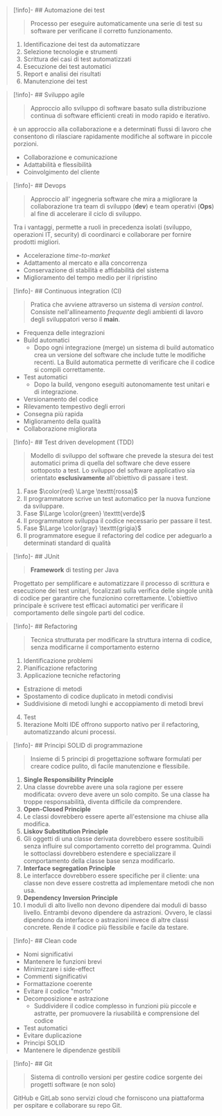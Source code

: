 >[!info]- ## Automazione dei test
>> Processo per eseguire automaticamente una serie di test su software per verificane il corretto funzionamento. 
>
>1. Identificazione dei test da automatizzare 
>2. Selezione tecnologie e strumenti 
>3. Scrittura dei casi di test automatizzati 
>4. Esecuzione dei test automatici 
>5. Report e analisi dei risultati 
>6. Manutenzione dei test 


>[!info]- ## Sviluppo agile 
>> Approccio allo sviluppo di software basato sulla distribuzione continua di software efficienti creati in modo rapido e iterativo. 
>
> è un approccio alla collaborazione e a determinati flussi di lavoro che consentono di rilasciare rapidamente modifiche al software in piccole porzioni. 
> - Collaborazione e comunicazione 
> - Adattabilità e flessibilità 
> - Coinvolgimento del cliente


>[!info]- ## Devops 
>> Approccio all' ingegneria software che mira a migliorare la collaborazione tra team di sviluppo (**dev**) e team operativi (**Ops**) al fine di accelerare il ciclo di sviluppo. 
>
> Tra i vantaggi, permette a ruoli in precedenza isolati (sviluppo, operazioni IT, security) di coordinarci e collaborare per fornire prodotti migliori. 
> - Accelerazione *time-to-market*
> - Adattamento al mercato e alla concorrenza
> - Conservazione di stabilità e affidabilità del sistema
> - Miglioramento del tempo medio per il ripristino 

>[!info]- ## Continuous integration (CI)
>> Pratica che avviene attraverso un sistema di *version control*. Consiste nell'allineamento *frequente* degli ambienti di lavoro degli sviluppatori verso il **main**. 
>
> - Frequenza delle integrazioni 
> - Build automatici
> 	- Dopo ogni integrazione (merge) un sistema di build automatico crea un versione del software che include tutte le modifiche recenti. La Build automatica permette di verificare che il codice si compili correttamente. 
> - Test automatici 
> 	- Dopo la build, vengono eseguiti autonomamente test unitari e di integrazione. 
> - Versionamento del codice 
> - Rilevamento tempestivo degli errori 
> - Consegna più rapida 
> - Miglioramento della qualità 
> - Collaborazione migliorata

>[!info]- ## Test driven development (TDD)
>> Modello di sviluppo del software che prevede la stesura dei test automatici prima di quella del software che deve essere sottoposto a test. Lo sviluppo del software applicativo sia orientato **esclusivamente** all'obiettivo di passare i test.
>
>1. Fase $\color{red} \Large \texttt{rossa}$
>	1. Il programmatore scrive un test automatico per la nuova funzione da sviluppare. 
>2. Fase $\Large \color{green} \texttt{verde}$ 
>	1. Il programmatore sviluppa il codice necessario per passare il test. 
>3. Fase $\Large \color{gray} \texttt{grigia}$ 
>	1. Il programmatore esegue il refactoring del codice per adeguarlo a determinati standard di qualità 


>[!info]- ## JUnit
>> **Framework** di testing per Java
>
> Progettato per semplificare e automatizzare il processo di scrittura e esecuzione dei test unitari, focalizzati sulla verifica delle singole unità di codice per garantire che funzionino correttamente. 
> L'obiettivo principale è scrivere test efficaci automatici per verificare il comportamento delle singole parti del codice. 

>[!info]- ## Refactoring 
>> Tecnica strutturata per modificare la struttura interna di codice, senza modificarne il comportamento esterno 
>
>1. Identificazione problemi
>2. Pianificazione refactoring
>3. Applicazione tecniche refactoring 
>	- Estrazione di metodi 
>	- Spostamento di codice duplicato in metodi condivisi 
>	- Suddivisione di metodi lunghi e accoppiamento di metodi brevi 
>4. Test 
>5. Iterazione 
>Molti IDE offrono supporto nativo per il refactoring, automatizzando alcuni processi. 

>[!info]- ## Principi SOLID di programmazione 
>> Insieme di 5 principi di progettazione software formulati per creare codice pulito, di facile manutenzione e flessibile. 
>
>1. **Single Responsibility Principle**
>	1. Una classe dovrebbe avere una sola ragione per essere modificata: ovvero deve avere un solo compito. Se una classe ha troppe responsabilità, diventa difficile da comprendere. 
>2. **Open-Closed Principle**
>	1. Le classi dovrebbero essere aperte all'estensione ma chiuse alla modifica. 
>3. **Liskov Substitution Principle**
>	1. Gli oggetti di una classe derivata dovrebbero essere sostituibili senza influire sul comportamento corretto del programma. Quindi le sottoclassi dovrebbero estendere e specializzare il comportamento della classe base senza modificarlo. 
>4. **Interface segregation Principle**
>	1. Le interfacce dovrebbero essere specifiche per il cliente: una classe non deve essere costretta ad implementare metodi che non usa. 
>5. **Dependency Inversion Principle**
>	1. I moduli di alto livello non devono dipendere dai moduli di basso livello. Entrambi devono dipendere da astrazioni. Ovvero, le classi dipendono da interfacce o astrazioni invece di altre classi concrete. Rende il codice più flessibile e facile da testare. 

>[!info]- ## Clean code
> - Nomi significativi 
> - Mantenere le funzioni brevi
> - Minimizzare i side-effect
> - Commenti significativi 
> - Formattazione coerente
> - Evitare il codice "morto"
> - Decomposizione e astrazione
> 	- Suddividere il codice complesso in funzioni più piccole e astratte, per promuovere la riusabilità e comprensione del codice
> - Test automatici 
> - Evitare duplicazione 
> - Principi SOLID
> - Mantenere le dipendenze gestibili 

>[!info]- ## Git 
>> Sistema di controllo versioni per gestire codice sorgente dei progetti software (e non solo)
>
>GitHub e GitLab sono servizi cloud che forniscono una piattaforma per ospitare e collaborare su repo Git. 